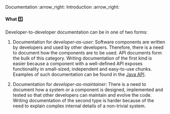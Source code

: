 <link rel="stylesheet" href="{{baseUrl}}/css/textbook.css">

<div class="website-content">

<div id="path">Documentation :arrow_right: Introduction :arrow_right:</div>

<div id="title">

#### What :one:

</div>

<div id="body">

Developer-to-developer documentation can be in one of two forms:

1. Documentation for _developer-as-user_: Software components are written by developers and used by other developers. Therefore, there is a need to document how the components are to be used. API documents form the bulk of this category. Writing documentation of the first kind is easier because a component with a well-defined API exposes functionality in small-sized, independent and easy-to-use chunks. Examples of such documentation can be found in the [Java API](http://download.oracle.com/javase/8/docs/api/).  

2. Documentation for _developer-as-maintainer_: There is a need to document how a system or a component is designed, implemented and tested so that other developers can maintain and evolve the code. Writing documentation of the second type is harder because of the need to explain complex internal details of a non-trivial system.

</div>

<div id="extras">

<include src="exercises.md" />

<div>

</div>
